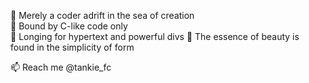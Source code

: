 🐶 Merely a coder adrift in the sea of creation  
🐹 Bound by C-like code only  
🐴 Longing for hypertext and powerful divs
🦖 The essence of beauty is found in the simplicity of form

📫 Reach me @tankie_fc
